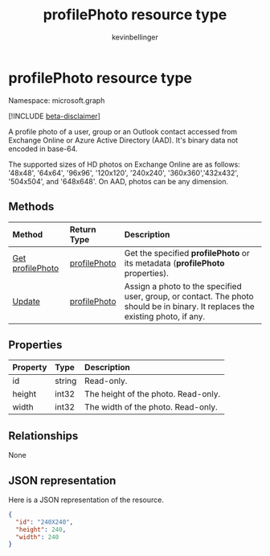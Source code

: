 ﻿---
title: "profilePhoto resource type"
description: "A profile photo of a user, group or an Outlook contact accessed from Exchange Online or Azure Active Directory (AAD). It's binary data not encoded in base-64."
localization_priority: Normal
doc_type: resourcePageType
ms.prod: ""
author: "kevinbellinger"
---

# profilePhoto resource type

Namespace: microsoft.graph

[!INCLUDE [beta-disclaimer](../../includes/beta-disclaimer.md)]

A profile photo of a user, group or an Outlook contact accessed from Exchange Online or Azure Active Directory (AAD). It's binary data not encoded in base-64.

The supported sizes of HD photos on Exchange Online are as follows: '48x48', '64x64', '96x96', '120x120', '240x240',
'360x360','432x432', '504x504', and '648x648'. On AAD, photos can be any dimension.

## Methods

| Method                                         | Return Type                     | Description                                                                                                                     |
| :--------------------------------------------- | :------------------------------ | :------------------------------------------------------------------------------------------------------------------------------ |
| [Get profilePhoto](../api/profilephoto-get.md) | [profilePhoto](profilephoto.md) | Get the specified **profilePhoto** or its metadata (**profilePhoto** properties).                                               |
| [Update](../api/profilephoto-update.md)        | [profilePhoto](profilephoto.md) | Assign a photo to the specified user, group, or contact. The photo should be in binary. It replaces the existing photo, if any. |

## Properties

| Property | Type   | Description                         |
| :------- | :----- | :---------------------------------- |
| id       | string | Read-only.                          |
| height   | int32  | The height of the photo. Read-only. |
| width    | int32  | The width of the photo. Read-only.  |

## Relationships

None

## JSON representation

Here is a JSON representation of the resource.

<!-- {
  "blockType": "resource",
  "optionalProperties": [

  ],
  "keyProperty": "id",
  "@odata.type": "microsoft.graph.profilePhoto"
}-->

```json
{
  "id": "240X240",
  "height": 240,
  "width": 240
}
```

<!-- uuid: 8fcb5dbc-d5aa-4681-8e31-b001d5168d79
2015-10-25 14:57:30 UTC -->

<!--
{
  "type": "#page.annotation",
  "description": "profilePhoto resource",
  "keywords": "",
  "section": "documentation",
  "tocPath": "",
  "suppressions": []
}
-->

